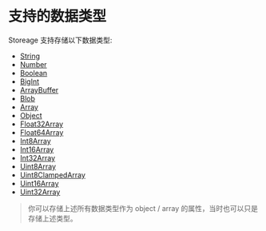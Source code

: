 # 支持的数据类型

Storeage 支持存储以下数据类型:

- [String](https://developer.mozilla.org/en-US/docs/Web/JavaScript/Reference/Global_Objects/String)
- [Number](https://developer.mozilla.org/en-US/docs/Web/JavaScript/Reference/Global_Objects/Number)
- [Boolean](https://developer.mozilla.org/en-US/docs/Web/JavaScript/Reference/Global_Objects/Boolean)
- [BigInt](https://developer.mozilla.org/en-US/docs/Web/JavaScript/Reference/Global_Objects/BigInt)
- [ArrayBuffer](https://developer.mozilla.org/en-US/docs/Web/JavaScript/Reference/Global_Objects/ArrayBuffer)
- [Blob](https://developer.mozilla.org/en-US/docs/Web/API/Blob)
- [Array](https://developer.mozilla.org/en-US/docs/Web/JavaScript/Reference/Global_Objects/Array)
- [Object](https://developer.mozilla.org/en-US/docs/Web/JavaScript/Reference/Global_Objects/Object)
- [Float32Array](https://developer.mozilla.org/en-US/docs/Web/JavaScript/Reference/Global_Objects/Float32Array)
- [Float64Array](https://developer.mozilla.org/en-US/docs/Web/JavaScript/Reference/Global_Objects/Float64Array)
- [Int8Array](https://developer.mozilla.org/en-US/docs/Web/JavaScript/Reference/Global_Objects/Int8Array)
- [Int16Array](https://developer.mozilla.org/en-US/docs/Web/JavaScript/Reference/Global_Objects/Int16Array)
- [Int32Array](https://developer.mozilla.org/en-US/docs/Web/JavaScript/Reference/Global_Objects/Int32Array)
- [Uint8Array](https://developer.mozilla.org/en-US/docs/Web/JavaScript/Reference/Global_Objects/Uint8Array)
- [Uint8ClampedArray](https://developer.mozilla.org/en-US/docs/Web/JavaScript/Reference/Global_Objects/Uint8ClampedArray)
- [Uint16Array](https://developer.mozilla.org/en-US/docs/Web/JavaScript/Reference/Global_Objects/Uint16Array)
- [Uint32Array](https://developer.mozilla.org/en-US/docs/Web/JavaScript/Reference/Global_Objects/Uint32Array)

> 你可以存储上述所有数据类型作为 object / array 的属性，当时也可以只是存储上述类型。

